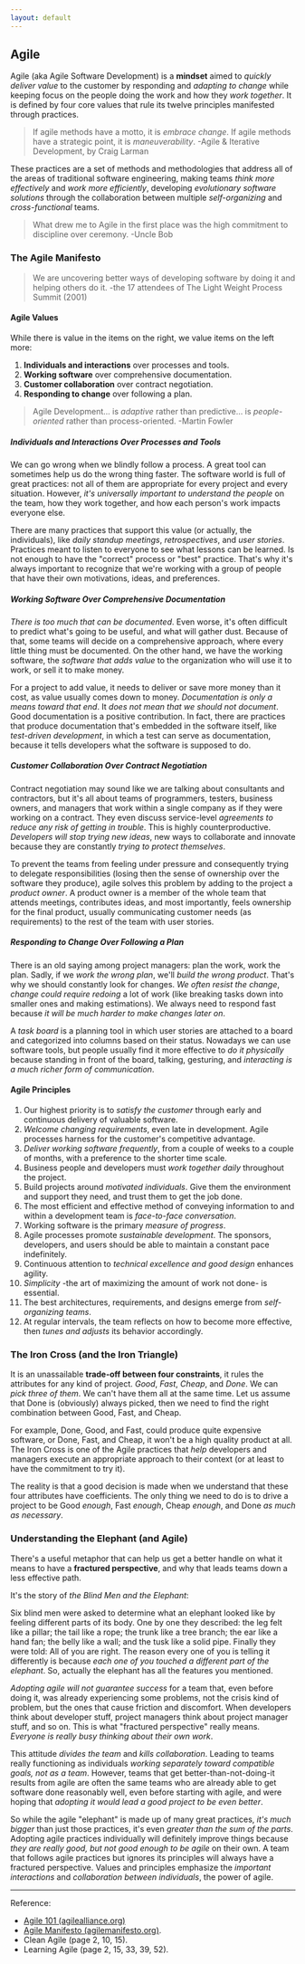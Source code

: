 ```yaml
---
layout: default
---
```

## Agile

Agile (aka Agile Software Development) is a **mindset** aimed to *quickly deliver value* to the customer by responding and *adapting to change* while keeping focus on the people doing the work and how they *work together*. It is defined by four core values that rule its twelve principles manifested through practices.

>If agile methods have a motto, it is *embrace change*. If agile methods have a strategic point, it is *maneuverability*. -Agile & Iterative Development, by Craig Larman

These practices are a set of methods and methodologies that address all of the areas of traditional software engineering, making teams *think more effectively* and *work more efficiently*, developing *evolutionary software solutions* through the collaboration between multiple *self-organizing* and *cross-functional* teams.

>What drew me to Agile in the first place was the high commitment to discipline over ceremony. -Uncle Bob

### The Agile Manifesto

>We are uncovering better ways of developing software by doing it and helping others do it. -the 17 attendees of The Light Weight Process Summit (2001)

#### Agile Values

While there is value in the items on the right, we value items on the left more:

1. **Individuals and interactions** over processes and tools.
1. **Working software** over comprehensive documentation.
1. **Customer collaboration** over contract negotiation.
1. **Responding to change** over following a plan.

>Agile Development... is *adaptive* rather than predictive... is *people-oriented* rather than process-oriented. -Martin Fowler

##### Individuals and Interactions Over Processes and Tools

We can go wrong when we blindly follow a process. A great tool can sometimes help us do the wrong thing faster. The software world is full of great practices: not all of them are appropriate for every project and every situation. However, *it's universally important to understand the people* on the team, how they work together, and how each person's work impacts everyone else.

There are many practices that support this value (or actually, the individuals), like *daily standup meetings*, *retrospectives*, and *user stories*. Practices meant to listen to everyone to see what lessons can be learned. Is not enough to have the "correct" process or "best" practice. That's why it's always important to recognize that we're working with a group of people that have their own motivations, ideas, and preferences.

##### Working Software Over Comprehensive Documentation

*There is too much that can be documented*. Even worse, it's often difficult to predict what's going to be useful, and what will gather dust. Because of that, some teams will decide on a comprehensive approach, where every little thing must be documented. On the other hand, we have the working software, the *software that adds value* to the organization who will use it to work, or sell it to make money.

For a project to add value, it needs to deliver or save more money than it cost, as value usually comes down to money. *Documentation is only a means toward that end*. It *does not mean that we should not document*. Good documentation is a positive contribution. In fact, there are practices that produce documentation that's embedded in the software itself, like *test-driven development*, in which a test can serve as documentation, because it tells developers what the software is supposed to do.

##### Customer Collaboration Over Contract Negotiation

Contract negotiation may sound like we are talking about consultants and contractors, but it's all about teams of programmers, testers, business owners, and managers that work within a single company as if they were working on a contract. They even discuss service-level *agreements to reduce any risk of getting in trouble*. This is highly counterproductive. *Developers will stop trying new ideas*, new ways to collaborate and innovate because they are constantly *trying to protect themselves*.

To prevent the teams from feeling under pressure and consequently trying to delegate responsibilities (losing then the sense of ownership over the software they produce), agile solves this problem by adding to the project a *product owner*. A product owner is a member of the whole team that attends meetings, contributes ideas, and most importantly, feels ownership for the final product, usually communicating customer needs (as requirements) to the rest of the team with user stories.

##### Responding to Change Over Following a Plan

There is an old saying among project managers: plan the work, work the plan. Sadly, if we *work the wrong plan*, we'll *build the wrong product*. That's why we should constantly look for changes. *We often resist the change*, *change could require  redoing* a lot of work (like breaking tasks down into smaller ones and making estimations). We always need to respond fast because *it will be much harder to make changes later on*.

A *task board* is a planning tool in which user stories are attached to a board and categorized into columns based on their status. Nowadays we can use software tools, but people usually find it more effective to *do it physically* because standing in front of the board, talking, gesturing, and *interacting is a much richer form of communication*.

#### Agile Principles

1. Our highest priority is to *satisfy the customer* through early and continuous delivery of valuable software.
1. *Welcome changing requirements*, even late in development. Agile processes harness for the customer's competitive advantage.
1. *Deliver working software frequently*, from a couple of weeks to a couple of months, with a preference to the shorter time scale.
1. Business people and developers must *work together daily* throughout the project.
1. Build projects around *motivated individuals*. Give them the environment and support they need, and trust them to get the job done.
1. The most efficient and effective method of conveying information to and within a development team is *face-to-face conversation*.
1. Working software is the primary *measure of progress*.
1. Agile processes promote *sustainable development*. The sponsors, developers, and users should be able to maintain a constant pace indefinitely.
1. Continuous attention to *technical excellence and good design* enhances agility.
1. *Simplicity* -the art of maximizing the amount of work not done- is essential.
1. The best architectures, requirements, and designs emerge from *self-organizing teams*.
1. At regular intervals, the team reflects on how to become more effective, then *tunes and adjusts* its behavior accordingly.

### The Iron Cross (and the Iron Triangle)

It is an unassailable **trade-off between four constraints**, it rules the attributes for any kind of project. *Good*, *Fast*, *Cheap*, and *Done*. We can *pick three of them*. We can't have them all at the same time. Let us assume that Done is (obviously) always picked, then we need to find the right combination between Good, Fast, and Cheap.

For example, Done, Good, and Fast, could produce quite expensive software, or Done, Fast, and Cheap, it won't be a high quality product at all. The Iron Cross is one of the Agile practices that *help* developers and managers execute an appropriate approach to their context (or at least to have the commitment to try it).

The reality is that a good decision is made when we understand that these four attributes have coefficients. The only thing we need to do is to drive a project to be Good *enough*, Fast *enough*, Cheap *enough*, and Done *as much as necessary*.

### Understanding the Elephant (and Agile)

There's a useful metaphor that can help us get a better handle on what it means to have a **fractured perspective**, and why that leads teams down a less effective path.

It's the story of *the Blind Men and the Elephant*:

Six blind men were asked to determine what an elephant looked like by feeling different parts of its body. One by one they described: the leg felt like a pillar; the tail like a rope; the trunk like a tree branch; the ear like a hand fan; the belly like a wall; and the tusk like a solid pipe. Finally they were told: All of you are right. The reason every one of you is telling it differently is because *each one of you touched a different part of the elephant*. So, actually the elephant has all the features you mentioned.

*Adopting agile will not guarantee success* for a team that, even before doing it, was already experiencing some problems, not the crisis kind of problem, but the ones that cause friction and discomfort. When developers think about developer stuff, project managers think about project manager stuff, and so on. This is what "fractured perspective" really means. *Everyone is really busy thinking about their own work*.

This attitude *divides the team* and *kills collaboration*. Leading to teams really functioning as individuals *working separately toward compatible goals, not as a team*. However, teams that get better-than-not-doing-it results from agile are often the same teams who are already able to get software done reasonably well, even before starting with agile, and were hoping that *adopting it would lead a good project to be even better*.

So while the agile "elephant" is made up of many great practices, *it's much bigger* than just those practices, it's even *greater than the sum of the parts*. Adopting agile practices individually will definitely improve things because *they are really good, but not good enough to be agile* on their own. A team that follows agile practices but ignores its principles will always have a fractured perspective. Values and principles emphasize the *important interactions* and *collaboration between individuals*, the power of agile.

----

Reference:

- [Agile 101 (agilealliance.org)](https://www.agilealliance.org/agile101/)
- [Agile Manifesto (agilemanifesto.org)](http://agilemanifesto.org/).
- Clean Agile (page 2, 10, 15).
- Learning Agile (page 2, 15, 33, 39, 52).
